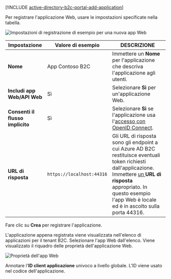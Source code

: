 [!INCLUDE [active-directory-b2c-portal-add-application](active-directory-b2c-portal-add-application.md)]

Per registrare l'applicazione Web, usare le impostazioni specificate nella tabella.

![Impostazioni di registrazione di esempio per una nuova app Web](./media/active-directory-b2c-register-web-app/b2c-new-app-settings.png)

| Impostazione      | Valore di esempio  | DESCRIZIONE                                        |
| ------------ | ------- | -------------------------------------------------- |
| **Nome** | App Contoso B2C | Immettere un **Nome** per l'applicazione che descriva l'applicazione agli utenti. | 
| **Includi app Web/API Web** | Sì | Selezionare **Sì** per un'applicazione Web. |
| **Consenti il flusso implicito** | Sì | Selezionare **Sì** se l'applicazione usa l'[accesso con OpenID Connect](../articles/active-directory-b2c/active-directory-b2c-reference-oidc.md). |
| **URL di risposta** | `https://localhost:44316` | Gli URL di risposta sono gli endpoint a cui Azure AD B2C restituisce eventuali token richiesti dall'applicazione. Immettere [un ](../articles/active-directory-b2c/active-directory-b2c-app-registration.md#choosing-a-web-app-or-api-reply-url) **URL di risposta** appropriato. In questo esempio l'app Web è locale ed è in ascolto sulla porta 44316. |

Fare clic su **Crea** per registrare l'applicazione.

L'applicazione appena registrata viene visualizzata nell'elenco di applicazioni per il tenant B2C. Selezionare l'app Web dall'elenco. Viene visualizzato il riquadro delle proprietà dell'applicazione Web.

![Proprietà dell'app Web](./media/active-directory-b2c-register-web-app/b2c-web-app-properties.png)

Annotare l'**ID client applicazione** univoco a livello globale. L'ID viene usato nel codice dell'applicazione.